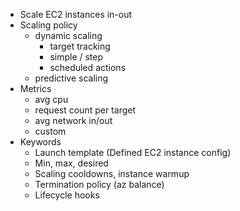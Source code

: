 - Scale EC2 instances in-out
- Scaling policy
    - dynamic scaling
        - target tracking
        - simple / step
        - scheduled actions
    - predictive scaling
- Metrics
    - avg cpu
    - request count per target
    - avg network in/out
    - custom
- Keywords
    - Launch template (Defined EC2 instance config)
    - Min, max, desired
    - Scaling cooldowns, instance warmup
    - Termination policy (az balance)
    - Lifecycle hooks